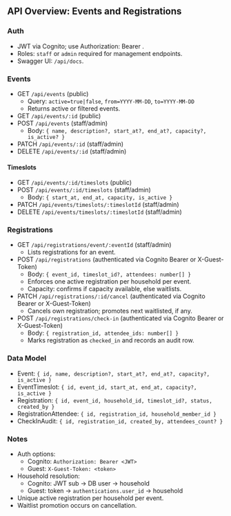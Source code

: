 ## API Overview: Events and Registrations

### Auth

- JWT via Cognito; use Authorization: Bearer <token>.
- Roles: `staff` or `admin` required for management endpoints.
- Swagger UI: `/api/docs`.

### Events

- GET `/api/events` (public)
  - Query: `active=true|false`, `from=YYYY-MM-DD`, `to=YYYY-MM-DD`
  - Returns active or filtered events.
- GET `/api/events/:id` (public)
- POST `/api/events` (staff/admin)
  - Body: `{ name, description?, start_at?, end_at?, capacity?, is_active? }`
- PATCH `/api/events/:id` (staff/admin)
- DELETE `/api/events/:id` (staff/admin)

#### Timeslots

- GET `/api/events/:id/timeslots` (public)
- POST `/api/events/:id/timeslots` (staff/admin)
  - Body: `{ start_at, end_at, capacity, is_active }`
- PATCH `/api/events/timeslots/:timeslotId` (staff/admin)
- DELETE `/api/events/timeslots/:timeslotId` (staff/admin)

### Registrations

- GET `/api/registrations/event/:eventId` (staff/admin)
  - Lists registrations for an event.
- POST `/api/registrations` (authenticated via Cognito Bearer or X-Guest-Token)
  - Body: `{ event_id, timeslot_id?, attendees: number[] }`
  - Enforces one active registration per household per event.
  - Capacity: confirms if capacity available, else waitlists.
- PATCH `/api/registrations/:id/cancel` (authenticated via Cognito Bearer or X-Guest-Token)
  - Cancels own registration; promotes next waitlisted, if any.
- POST `/api/registrations/check-in` (authenticated via Cognito Bearer or X-Guest-Token)
  - Body: `{ registration_id, attendee_ids: number[] }`
  - Marks registration as `checked_in` and records an audit row.

### Data Model

- Event: `{ id, name, description?, start_at?, end_at?, capacity?, is_active }`
- EventTimeslot: `{ id, event_id, start_at, end_at, capacity?, is_active }`
- Registration: `{ id, event_id, household_id, timeslot_id?, status, created_by }`
- RegistrationAttendee: `{ id, registration_id, household_member_id }`
- CheckInAudit: `{ id, registration_id, created_by, attendees_count? }`

### Notes

- Auth options:
  - Cognito: `Authorization: Bearer <JWT>`
  - Guest: `X-Guest-Token: <token>`
- Household resolution:
  - Cognito: JWT sub → DB user → household
  - Guest: token → `authentications.user_id` → household
- Unique active registration per household per event.
- Waitlist promotion occurs on cancellation.
